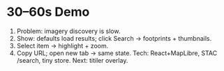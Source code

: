 # 30–60s Demo
1) Problem: imagery discovery is slow.
2) Show: defaults load results; click Search → footprints + thumbnails.
3) Select item → highlight + zoom.
4) Copy URL; open new tab → same state.
Tech: React+MapLibre, STAC /search, tiny store. Next: titiler overlay.
